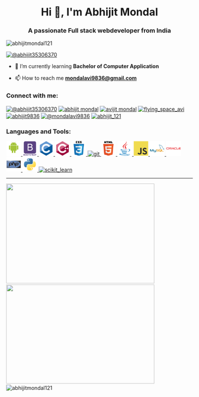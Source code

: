 <h1 align="center">Hi 👋, I'm Abhijit Mondal</h1>
<h3 align="center">A passionate Full stack webdeveloper from India</h3>

<p align="left"> <img src="https://komarev.com/ghpvc/?username=abhijitmondal121&label=Profile%20views&color=0e75b6&style=flat" alt="abhijitmondal121" /> </p>

<p align="left"> <a href="https://twitter.com/abhijitmondal" target="blank"><img src="https://img.shields.io/twitter/follow/@abhijit35306370?logo=twitter&style=for-the-badge" alt="@abhijit35306370" /></a> </p>

- 🌱 I’m currently learning **Bachelor of Computer Application**

- 📫 How to reach me **mondalavi9836@gmail.com**

<h3 align="left">Connect with me:</h3>
<p align="left">
<a href="https://twitter.com/@abhijit35306370" target="blank"><img align="center" src="https://raw.githubusercontent.com/rahuldkjain/github-profile-readme-generator/master/src/images/icons/Social/twitter.svg" alt="@abhijit35306370" height="30" width="40" /></a>
<a href="https://linkedin.com/in/abhijit mondal" target="blank"><img align="center" src="https://raw.githubusercontent.com/rahuldkjain/github-profile-readme-generator/master/src/images/icons/Social/linked-in-alt.svg" alt="abhijit mondal" height="30" width="40" /></a>
<a href="https://fb.com/avijit mondal" target="blank"><img align="center" src="https://raw.githubusercontent.com/rahuldkjain/github-profile-readme-generator/master/src/images/icons/Social/facebook.svg" alt="avijit mondal" height="30" width="40" /></a>
<a href="https://instagram.com/flying_space_avi" target="blank"><img align="center" src="https://raw.githubusercontent.com/rahuldkjain/github-profile-readme-generator/master/src/images/icons/Social/instagram.svg" alt="flying_space_avi" height="30" width="40" /></a>
<a href="https://www.codechef.com/users/abhijit9836" target="blank"><img align="center" src="https://cdn.jsdelivr.net/npm/simple-icons@3.1.0/icons/codechef.svg" alt="abhijit9836" height="30" width="40" /></a>
<a href="https://www.hackerrank.com/@mondalavi9836" target="blank"><img align="center" src="https://raw.githubusercontent.com/rahuldkjain/github-profile-readme-generator/master/src/images/icons/Social/hackerrank.svg" alt="@mondalavi9836" height="30" width="40" /></a>
<a href="https://www.leetcode.com/abhijit_121" target="blank"><img align="center" src="https://raw.githubusercontent.com/rahuldkjain/github-profile-readme-generator/master/src/images/icons/Social/leet-code.svg" alt="abhijit_121" height="30" width="40" /></a>
</p>


<h3 align="left">Languages and Tools:</h3>
<p align="left"> <a href="https://developer.android.com" target="_blank"> <img src="https://raw.githubusercontent.com/devicons/devicon/master/icons/android/android-original-wordmark.svg" alt="android" width="40" height="40"/> </a> <a href="https://getbootstrap.com" target="_blank"> <img src="https://raw.githubusercontent.com/devicons/devicon/master/icons/bootstrap/bootstrap-plain-wordmark.svg" alt="bootstrap" width="40" height="40"/> </a> <a href="https://www.cprogramming.com/" target="_blank"> <img src="https://raw.githubusercontent.com/devicons/devicon/master/icons/c/c-original.svg" alt="c" width="40" height="40"/> </a> <a href="https://www.w3schools.com/cpp/" target="_blank"> <img src="https://raw.githubusercontent.com/devicons/devicon/master/icons/cplusplus/cplusplus-original.svg" alt="cplusplus" width="40" height="40"/> </a> <a href="https://www.w3schools.com/css/" target="_blank"> <img src="https://raw.githubusercontent.com/devicons/devicon/master/icons/css3/css3-original-wordmark.svg" alt="css3" width="40" height="40"/> </a> <a href="https://git-scm.com/" target="_blank"> <img src="https://www.vectorlogo.zone/logos/git-scm/git-scm-icon.svg" alt="git" width="40" height="40"/> </a> <a href="https://www.w3.org/html/" target="_blank"> <img src="https://raw.githubusercontent.com/devicons/devicon/master/icons/html5/html5-original-wordmark.svg" alt="html5" width="40" height="40"/> </a> <a href="https://www.java.com" target="_blank"> <img src="https://raw.githubusercontent.com/devicons/devicon/master/icons/java/java-original.svg" alt="java" width="40" height="40"/> </a> <a href="https://developer.mozilla.org/en-US/docs/Web/JavaScript" target="_blank"> <img src="https://raw.githubusercontent.com/devicons/devicon/master/icons/javascript/javascript-original.svg" alt="javascript" width="40" height="40"/> </a> <a href="https://www.mysql.com/" target="_blank"> <img src="https://raw.githubusercontent.com/devicons/devicon/master/icons/mysql/mysql-original-wordmark.svg" alt="mysql" width="40" height="40"/> </a> <a href="https://www.oracle.com/" target="_blank"> <img src="https://raw.githubusercontent.com/devicons/devicon/master/icons/oracle/oracle-original.svg" alt="oracle" width="40" height="40"/> </a> <a href="https://www.php.net" target="_blank"> <img src="https://raw.githubusercontent.com/devicons/devicon/master/icons/php/php-original.svg" alt="php" width="40" height="40"/> </a> <a href="https://www.python.org" target="_blank"> <img src="https://raw.githubusercontent.com/devicons/devicon/master/icons/python/python-original.svg" alt="python" width="40" height="40"/> </a> <a href="https://scikit-learn.org/" target="_blank"> <img src="https://upload.wikimedia.org/wikipedia/commons/0/05/Scikit_learn_logo_small.svg" alt="scikit_learn" width="40" height="40"/> </a> </p>


 ---


<img  height="270" width="400" src="https://github-readme-stats.vercel.app/api?username=abhijitmondal121&show_icons=true&bg_color=20,e44222,131e88&title_color=fff&text_color=fff&count_private=true">
<img  height="268" width="400" src="https://github-readme-stats.vercel.app/api/top-langs/?username=abhijitmondal121&bg_color=10,137e88,e22222&title_color=fff&text_color=fff&layout=compact">

<img align="left"  height="200" width="900" src="https://github-readme-streak-stats.herokuapp.com/?user=abhijitmondal121&" alt="abhijitmondal121" />




